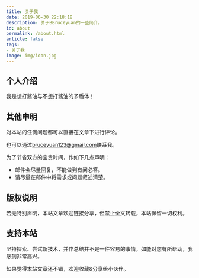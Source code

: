 ```yaml
---
title: 关于我
date: 2019-06-30 22:18:18
description: 关于BBruceyuan的一些简介。
id: about
permalink: /about.html
article: false
tags:
- 关于我
image: img/icon.jpg
---
```


## 个人介绍 

我是想打酱油与不想打酱油的矛盾体！

## 其他申明

对本站的任何问题都可以直接在文章下进行评论。

也可以通过[bruceyuan123@gmail.com](mailto:BBruceyuan<bruceyuan123@gmail.com>?subject=【来自】BBruceyuan的博客)联系我。

为了节省双方的宝贵时间，作如下几点声明：

- 邮件会尽量回复，不能做到有问必答。
- 请尽量在邮件中将需求或问题叙述清楚。

## 版权说明

若无特别声明，本站文章欢迎链接分享，但禁止全文转载，本站保留一切权利。

## 支持本站

坚持探索、尝试新技术，并作总结并不是一件容易的事情，如能对您有所帮助，我感到非常高兴。

如果觉得本站文章还不错，欢迎收藏&分享给小伙伴。

